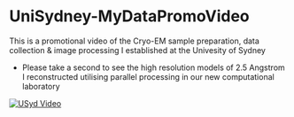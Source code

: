 # UniSydney-MyDataPromoVideo
This is a promotional video of the Cryo-EM sample preparation, data collection & image processing I established at the Univesity of Sydney
- Please take a second to see the high resolution models of 2.5 Angstrom I reconstructed utilising parallel processing in our new computational laboratory

[![USyd Video](https://i9.ytimg.com/vi/ha0Atp01f5M/mq1.jpg?sqp=CLiJs4sG&rs=AOn4CLDOOAmktfX9pupRkl920WSiQFmoCQ)](https://youtu.be/ha0Atp01f5M "Everything Is AWESOME")

